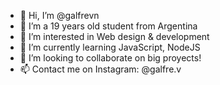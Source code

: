 - 👋 Hi, I’m @galfrevn
- 👤 I’m a 19 years old student from Argentina
- 👀 I’m interested in Web design & development
- 🌱 I’m currently learning JavaScript, NodeJS
- 💞️ I’m looking to collaborate on big proyects!
- 📫 Contact me on Instagram: @galfre.v

<!---
galfrevn/galfrevn is a ✨ special ✨ repository because its `README.md` (this file) appears on your GitHub profile.
You can click the Preview link to take a look at your changes.
--->
